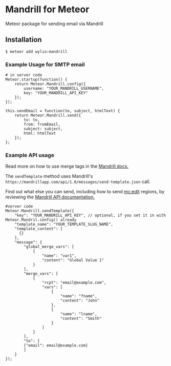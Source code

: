 Mandrill for Meteor
===============

Meteor package for sending email via Mandrill

##  Installation

`$ meteor add wylio:mandrill`

### Example Usage for SMTP email
    # in server code
    Meteor.startup(function() {
        return Meteor.Mandrill.config({
            username: "YOUR_MANDRILL_USERNAME",
            key: "YOUR_MANDRILL_API_KEY"
        });
    });

    this.sendEmail = function(to, subject, htmlText) {
        return Meteor.Mandrill.send({
            to: to,
            from: fromEmail,
            subject: subject,
            html: htmlText
        });
    };

### Example API usage
 Read more on how to use merge tags in the [Mandrill docs.](http://help.mandrill.com/entries/21678522-How-do-I-use-merge-tags-to-add-dynamic-content-)

The `sendTemplate` method uses Mandrill's `https://mandrillapp.com/api/1.0/messages/send-template.json` call.

Find out what else you can send, including how to send [mc:edit](http://help.mandrill.com/entries/21694286-How-do-I-add-dynamic-content-using-editable-regions-in-my-template-) regions, by reviewing the [Mandrill API documentation.](https://mandrillapp.com/api/docs/messages.JSON.html#method=send-template)

    #server code
    Meteor.Mandrill.sendTemplate({
        "key": "YOUR_MANDRILL_API_KEY", // optional, if you set it in with Meteor.Mandril.config() already
        "template_name": "YOUR_TEMPLATE_SLUG_NAME",
        "template_content": [
          {}
        ],
        "message": {
            "global_merge_vars": [
                {
                    "name": "var1",
                    "content": "Global Value 1"
                }
            ],
            "merge_vars": [
                {
                    "rcpt": "email@example.com",
                    "vars": [
                        {
                            "name": "fname",
                            "content": "John"
                        },
                        {
                            "name": "lname",
                            "content": "Smith"
                        }
                    ]
                }
            ],
            "to": [
            {"email": email@example.com}
            ]
        }
    });
